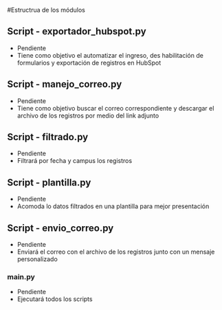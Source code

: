#Estructrua de los módulos

## Script - exportador_hubspot.py
- Pendiente
- Tiene como objetivo el automatizar el ingreso, des habilitación de formularios y exportación de registros en HubSpot

## Script - manejo_correo.py
- Pendiente
- Tiene como objetivo buscar el correo correspondiente y descargar el archivo de los registros por medio del link adjunto

## Script - filtrado.py
- Pendiente
- Filtrará por fecha y campus los registros

## Script - plantilla.py
- Pendiente
- Acomoda lo datos filtrados en una plantilla para mejor presentación

## Script - envio_correo.py
- Pendiente
- Enviará el correo con el archivo de los registros junto con un mensaje personalizado

### main.py
- Pendiente
- Ejecutará todos los scripts